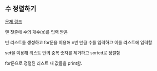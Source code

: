 ## 수 정렬하기

[문제 링크](https://www.acmicpc.net/problem/2750)

맨 첫줄에 수의 개수(n)를 입력 받음

빈 리스트를 생성하고
for문을 이용해 n번 만큼 수를 입력하고 이를 리스트에 입력함


set을 이용해 리스트 안의 중복 숫자를 제거하고
sorted로 정렬함

for문으로 정렬된 리스트 내 값들을 print함.
